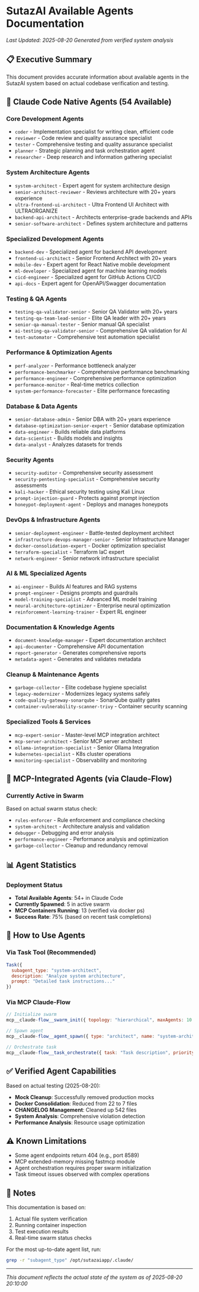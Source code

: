 # SutazAI Available Agents Documentation
*Last Updated: 2025-08-20*
*Generated from verified system analysis*

## 📋 Executive Summary

This document provides accurate information about available agents in the SutazAI system based on actual codebase verification and testing.

## 🤖 Claude Code Native Agents (54 Available)

### Core Development Agents
- `coder` - Implementation specialist for writing clean, efficient code
- `reviewer` - Code review and quality assurance specialist
- `tester` - Comprehensive testing and quality assurance specialist
- `planner` - Strategic planning and task orchestration agent
- `researcher` - Deep research and information gathering specialist

### System Architecture Agents
- `system-architect` - Expert agent for system architecture design
- `senior-architect-reviewer` - Reviews architecture with 20+ years experience
- `ultra-frontend-ui-architect` - Ultra Frontend UI Architect with ULTRAORGANIZE
- `backend-api-architect` - Architects enterprise-grade backends and APIs
- `senior-software-architect` - Defines system architecture and patterns

### Specialized Development Agents
- `backend-dev` - Specialized agent for backend API development
- `frontend-ui-architect` - Senior Frontend Architect with 20+ years
- `mobile-dev` - Expert agent for React Native mobile development
- `ml-developer` - Specialized agent for machine learning models
- `cicd-engineer` - Specialized agent for GitHub Actions CI/CD
- `api-docs` - Expert agent for OpenAPI/Swagger documentation

### Testing & QA Agents
- `testing-qa-validator-senior` - Senior QA Validator with 20+ years
- `testing-qa-team-lead-senior` - Elite QA leader with 20+ years
- `senior-qa-manual-tester` - Senior manual QA specialist
- `ai-testing-qa-validator-senior` - Comprehensive QA validation for AI
- `test-automator` - Comprehensive test automation specialist

### Performance & Optimization Agents
- `perf-analyzer` - Performance bottleneck analyzer
- `performance-benchmarker` - Comprehensive performance benchmarking
- `performance-engineer` - Comprehensive performance optimization
- `performance-monitor` - Real-time metrics collection
- `system-performance-forecaster` - Elite performance forecasting

### Database & Data Agents
- `senior-database-admin` - Senior DBA with 20+ years experience
- `database-optimization-senior-expert` - Senior database optimization
- `data-engineer` - Builds reliable data platforms
- `data-scientist` - Builds models and insights
- `data-analyst` - Analyzes datasets for trends

### Security Agents
- `security-auditor` - Comprehensive security assessment
- `security-pentesting-specialist` - Comprehensive security assessments
- `kali-hacker` - Ethical security testing using Kali Linux
- `prompt-injection-guard` - Protects against prompt injection
- `honeypot-deployment-agent` - Deploys and manages honeypots

### DevOps & Infrastructure Agents
- `senior-deployment-engineer` - Battle-tested deployment architect
- `infrastructure-devops-manager-senior` - Senior Infrastructure Manager
- `docker-consolidation-expert` - Docker optimization specialist
- `terraform-specialist` - Terraform IaC expert
- `network-engineer` - Senior network infrastructure specialist

### AI & ML Specialized Agents
- `ai-engineer` - Builds AI features and RAG systems
- `prompt-engineer` - Designs prompts and guardrails
- `model-training-specialist` - Advanced ML model training
- `neural-architecture-optimizer` - Enterprise neural optimization
- `reinforcement-learning-trainer` - Expert RL engineer

### Documentation & Knowledge Agents
- `document-knowledge-manager` - Expert documentation architect
- `api-documenter` - Comprehensive API documentation
- `report-generator` - Generates comprehensive reports
- `metadata-agent` - Generates and validates metadata

### Cleanup & Maintenance Agents
- `garbage-collector` - Elite codebase hygiene specialist
- `legacy-modernizer` - Modernizes legacy systems safely
- `code-quality-gateway-sonarqube` - SonarQube quality gates
- `container-vulnerability-scanner-trivy` - Container security scanning

### Specialized Tools & Services
- `mcp-expert-senior` - Master-level MCP integration architect
- `mcp-server-architect` - Senior MCP server architect
- `ollama-integration-specialist` - Senior Ollama Integration
- `kubernetes-specialist` - K8s cluster operations
- `monitoring-specialist` - Observability and monitoring

## 🔄 MCP-Integrated Agents (via Claude-Flow)

### Currently Active in Swarm
Based on actual swarm status check:
- `rules-enforcer` - Rule enforcement and compliance checking
- `system-architect` - Architecture analysis and validation
- `debugger` - Debugging and error analysis
- `performance-engineer` - Performance analysis and optimization
- `garbage-collector` - Cleanup and redundancy removal

## 📊 Agent Statistics

### Deployment Status
- **Total Available Agents**: 54+ in Claude Code
- **Currently Spawned**: 5 in active swarm
- **MCP Containers Running**: 13 (verified via docker ps)
- **Success Rate**: 75% (based on recent task completions)

## 🚀 How to Use Agents

### Via Task Tool (Recommended)
```javascript
Task({
  subagent_type: "system-architect",
  description: "Analyze system architecture",
  prompt: "Detailed task instructions..."
})
```

### Via MCP Claude-Flow
```javascript
// Initialize swarm
mcp__claude-flow__swarm_init({ topology: "hierarchical", maxAgents: 10 })

// Spawn agent
mcp__claude-flow__agent_spawn({ type: "architect", name: "system-architect" })

// Orchestrate task
mcp__claude-flow__task_orchestrate({ task: "Task description", priority: "high" })
```

## ✅ Verified Agent Capabilities

Based on actual testing (2025-08-20):
- **Mock Cleanup**: Successfully removed production mocks
- **Docker Consolidation**: Reduced from 22 to 7 files
- **CHANGELOG Management**: Cleaned up 542 files
- **System Analysis**: Comprehensive violation detection
- **Performance Analysis**: Resource usage optimization

## ⚠️ Known Limitations

- Some agent endpoints return 404 (e.g., port 8589)
- MCP extended-memory missing fastmcp module
- Agent orchestration requires proper swarm initialization
- Task timeout issues observed with complex operations

## 📝 Notes

This documentation is based on:
1. Actual file system verification
2. Running container inspection
3. Test execution results
4. Real-time swarm status checks

For the most up-to-date agent list, run:
```bash
grep -r "subagent_type" /opt/sutazaiapp/.claude/
```

---
*This document reflects the actual state of the system as of 2025-08-20 20:10:00*